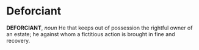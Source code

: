 # Deforciant

**DEFORCIANT**, _noun_ He that keeps out of possession the rightful owner of an estate; he against whom a fictitious action is brought in fine and recovery.